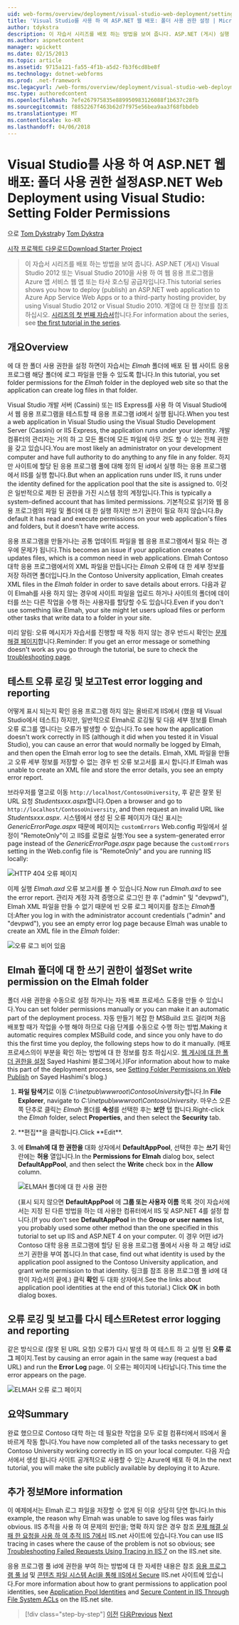```yaml
---
uid: web-forms/overview/deployment/visual-studio-web-deployment/setting-folder-permissions
title: 'Visual Studio를 사용 하 여 ASP.NET 웹 배포: 폴더 사용 권한 설정 | Microsoft Docs'
author: tdykstra
description: 이 자습서 시리즈를 배포 하는 방법을 보여 줍니다. ASP.NET (게시) 실행 하 여 웹 응용 프로그램을 Azure 앱 서비스 웹 앱 또는 타사 호스팅 공급자 중...
ms.author: aspnetcontent
manager: wpickett
ms.date: 02/15/2013
ms.topic: article
ms.assetid: 9715a121-fa55-4f1b-a5d2-fb3f6cd8be8f
ms.technology: dotnet-webforms
ms.prod: .net-framework
msc.legacyurl: /web-forms/overview/deployment/visual-studio-web-deployment/setting-folder-permissions
msc.type: authoredcontent
ms.openlocfilehash: 7efe267975835e889950983126088f1b637c28fb
ms.sourcegitcommit: f8852267f463b62d7f975e56bea9aa3f68fbbdeb
ms.translationtype: MT
ms.contentlocale: ko-KR
ms.lasthandoff: 04/06/2018
---
```

<a name="aspnet-web-deployment-using-visual-studio-setting-folder-permissions"></a><span data-ttu-id="93379-103">Visual Studio를 사용 하 여 ASP.NET 웹 배포: 폴더 사용 권한 설정</span><span class="sxs-lookup"><span data-stu-id="93379-103">ASP.NET Web Deployment using Visual Studio: Setting Folder Permissions</span></span>
====================
<span data-ttu-id="93379-104">으로 [Tom Dykstra](https://github.com/tdykstra)</span><span class="sxs-lookup"><span data-stu-id="93379-104">by [Tom Dykstra](https://github.com/tdykstra)</span></span>

[<span data-ttu-id="93379-105">시작 프로젝트 다운로드</span><span class="sxs-lookup"><span data-stu-id="93379-105">Download Starter Project</span></span>](http://go.microsoft.com/fwlink/p/?LinkId=282627)

> <span data-ttu-id="93379-106">이 자습서 시리즈를 배포 하는 방법을 보여 줍니다. ASP.NET (게시) Visual Studio 2012 또는 Visual Studio 2010을 사용 하 여 웹 응용 프로그램을 Azure 앱 서비스 웹 앱 또는 타사 호스팅 공급자입니다.</span><span class="sxs-lookup"><span data-stu-id="93379-106">This tutorial series shows you how to deploy (publish) an ASP.NET web application to Azure App Service Web Apps or to a third-party hosting provider, by using Visual Studio 2012 or Visual Studio 2010.</span></span> <span data-ttu-id="93379-107">계열에 대 한 정보를 참조 하십시오. [시리즈의 첫 번째 자습서](introduction.md)합니다.</span><span class="sxs-lookup"><span data-stu-id="93379-107">For information about the series, see [the first tutorial in the series](introduction.md).</span></span>


## <a name="overview"></a><span data-ttu-id="93379-108">개요</span><span class="sxs-lookup"><span data-stu-id="93379-108">Overview</span></span>

<span data-ttu-id="93379-109">에 대 한 폴더 사용 권한을 설정 하면이 자습서는 *Elmah* 폴더에 배포 된 웹 사이트 응용 프로그램 해당 폴더에 로그 파일을 만들 수 있도록 합니다.</span><span class="sxs-lookup"><span data-stu-id="93379-109">In this tutorial, you set folder permissions for the *Elmah* folder in the deployed web site so that the application can create log files in that folder.</span></span>

<span data-ttu-id="93379-110">Visual Studio 개발 서버 (Cassini) 또는 IIS Express를 사용 하 여 Visual Studio에서 웹 응용 프로그램을 테스트할 때 응용 프로그램 id에서 실행 됩니다.</span><span class="sxs-lookup"><span data-stu-id="93379-110">When you test a web application in Visual Studio using the Visual Studio Development Server (Cassini) or IIS Express, the application runs under your identity.</span></span> <span data-ttu-id="93379-111">개발 컴퓨터의 관리자는 거의 하 고 모든 폴더에 모든 파일에 아무 것도 할 수 있는 전체 권한을 갖고 있습니다.</span><span class="sxs-lookup"><span data-stu-id="93379-111">You are most likely an administrator on your development computer and have full authority to do anything to any file in any folder.</span></span> <span data-ttu-id="93379-112">하지만 사이트에 할당 된 응용 프로그램 풀에 대해 정의 된 id에서 실행 하는 응용 프로그램에서 IIS를 실행 합니다.</span><span class="sxs-lookup"><span data-stu-id="93379-112">But when an application runs under IIS, it runs under the identity defined for the application pool that the site is assigned to.</span></span> <span data-ttu-id="93379-113">이것은 일반적으로 제한 된 권한을 가진 시스템 정의 계정입니다.</span><span class="sxs-lookup"><span data-stu-id="93379-113">This is typically a system-defined account that has limited permissions.</span></span> <span data-ttu-id="93379-114">기본적으로 읽기와 웹 응용 프로그램의 파일 및 폴더에 대 한 실행 하지만 쓰기 권한이 필요 하지 않습니다.</span><span class="sxs-lookup"><span data-stu-id="93379-114">By default it has read and execute permissions on your web application's files and folders, but it doesn't have write access.</span></span>

<span data-ttu-id="93379-115">응용 프로그램을 만들거나는 공통 업데이트 파일을 웹 응용 프로그램에서 필요 하는 경우에 문제가 됩니다.</span><span class="sxs-lookup"><span data-stu-id="93379-115">This becomes an issue if your application creates or updates files, which is a common need in web applications.</span></span> <span data-ttu-id="93379-116">Elmah Contoso 대학 응용 프로그램에서의 XML 파일을 만듭니다는 *Elmah* 오류에 대 한 세부 정보를 저장 하려면 폴더입니다.</span><span class="sxs-lookup"><span data-stu-id="93379-116">In the Contoso University application, Elmah creates XML files in the *Elmah* folder in order to save details about errors.</span></span> <span data-ttu-id="93379-117">다음과 같이 Elmah를 사용 하지 않는 경우에 사이트 파일을 업로드 하거나 사이트의 폴더에 데이터를 쓰는 다른 작업을 수행 하는 사용자를 할당할 수도 있습니다.</span><span class="sxs-lookup"><span data-stu-id="93379-117">Even if you don't use something like Elmah, your site might let users upload files or perform other tasks that write data to a folder in your site.</span></span>

<span data-ttu-id="93379-118">미리 알림: 오류 메시지가 자습서를 진행할 때 작동 하지 않는 경우 반드시 확인는 [문제 해결 페이지](troubleshooting.md)합니다.</span><span class="sxs-lookup"><span data-stu-id="93379-118">Reminder: If you get an error message or something doesn't work as you go through the tutorial, be sure to check the [troubleshooting page](troubleshooting.md).</span></span>

## <a name="test-error-logging-and-reporting"></a><span data-ttu-id="93379-119">테스트 오류 로깅 및 보고</span><span class="sxs-lookup"><span data-stu-id="93379-119">Test error logging and reporting</span></span>

<span data-ttu-id="93379-120">어떻게 표시 되는지 확인 응용 프로그램 하지 않는 올바르게 IIS에서 (했을 때 Visual Studio에서 테스트) 하지만, 일반적으로 Elmah로 로깅될 및 다음 세부 정보를 Elmah 오류 로그를 엽니다는 오류가 발생할 수 있습니다.</span><span class="sxs-lookup"><span data-stu-id="93379-120">To see how the application doesn't work correctly in IIS (although it did when you tested it in Visual Studio), you can cause an error that would normally be logged by Elmah, and then open the Elmah error log to see the details.</span></span> <span data-ttu-id="93379-121">Elmah, XML 파일을 만들고 오류 세부 정보를 저장할 수 없는 경우 빈 오류 보고서를 표시 합니다.</span><span class="sxs-lookup"><span data-stu-id="93379-121">If Elmah was unable to create an XML file and store the error details, you see an empty error report.</span></span>

<span data-ttu-id="93379-122">브라우저를 열고로 이동 `http://localhost/ContosoUniversity`, 후 같은 잘못 된 URL 요청 *Studentsxxx.aspx*합니다.</span><span class="sxs-lookup"><span data-stu-id="93379-122">Open a browser and go to `http://localhost/ContosoUniversity`, and then request an invalid URL like *Studentsxxx.aspx*.</span></span> <span data-ttu-id="93379-123">시스템에서 생성 된 오류 페이지가 대신 표시는 *GenericErrorPage.aspx* 때문에 페이지는 `customErrors` Web.config 파일에서 설정이 "RemoteOnly"이 고 IIS를 로컬로 실행:</span><span class="sxs-lookup"><span data-stu-id="93379-123">You see a system-generated error page instead of the *GenericErrorPage.aspx* page because the `customErrors` setting in the Web.config file is "RemoteOnly" and you are running IIS locally:</span></span>

![HTTP 404 오류 페이지](setting-folder-permissions/_static/image1.png)

<span data-ttu-id="93379-125">이제 실행 *Elmah.axd* 오류 보고서를 볼 수 있습니다.</span><span class="sxs-lookup"><span data-stu-id="93379-125">Now run *Elmah.axd* to see the error report.</span></span> <span data-ttu-id="93379-126">관리자 계정 자격 증명으로 로그인 한 후 (&quot;admin&quot; 및 &quot;devpwd&quot;), Elmah XML 파일을 만들 수 없기 때문에 빈 오류 로그 페이지를 참조는 *Elmah*폴더:</span><span class="sxs-lookup"><span data-stu-id="93379-126">After you log in with the administrator account credentials (&quot;admin&quot; and &quot;devpwd&quot;), you see an empty error log page because Elmah was unable to create an XML file in the *Elmah* folder:</span></span>

![오류 로그 비어 있음](setting-folder-permissions/_static/image2.png)

## <a name="set-write-permission-on-the-elmah-folder"></a><span data-ttu-id="93379-128">Elmah 폴더에 대 한 쓰기 권한이 설정</span><span class="sxs-lookup"><span data-stu-id="93379-128">Set write permission on the Elmah folder</span></span>

<span data-ttu-id="93379-129">폴더 사용 권한을 수동으로 설정 하거나는 자동 배포 프로세스 도중을 만들 수 있습니다.</span><span class="sxs-lookup"><span data-stu-id="93379-129">You can set folder permissions manually or you can make it an automatic part of the deployment process.</span></span> <span data-ttu-id="93379-130">자동 만들기 복잡 한 MSBuild 코드 걸리며 처음 배포할 때가 작업을 수행 해야 하므로 다음 단계를 수동으로 수행 하는 방법.</span><span class="sxs-lookup"><span data-stu-id="93379-130">Making it automatic requires complex MSBuild code, and since you only have to do this the first time you deploy, the following steps how to do it manually.</span></span> <span data-ttu-id="93379-131">(배포 프로세스의이 부분을 확인 하는 방법에 대 한 정보를 참조 하십시오. [웹 게시에 대 한 폴더 권한을 설정](http://sedodream.com/2011/11/08/SettingFolderPermissionsOnWebPublish.aspx) Sayed Hashimi 블로그에서.)</span><span class="sxs-lookup"><span data-stu-id="93379-131">(For information about how to make this part of the deployment process, see [Setting Folder Permissions on Web Publish](http://sedodream.com/2011/11/08/SettingFolderPermissionsOnWebPublish.aspx) on Sayed Hashimi's blog.)</span></span>

1. <span data-ttu-id="93379-132">**파일 탐색기**로 이동 *C:\inetpub\wwwroot\ContosoUniversity*합니다.</span><span class="sxs-lookup"><span data-stu-id="93379-132">In **File Explorer**, navigate to *C:\inetpub\wwwroot\ContosoUniversity*.</span></span> <span data-ttu-id="93379-133">마우스 오른쪽 단추로 클릭는 *Elmah* 폴더를 **속성**를 선택한 후는 **보안** 탭 합니다.</span><span class="sxs-lookup"><span data-stu-id="93379-133">Right-click the *Elmah* folder, select **Properties**, and then select the **Security** tab.</span></span>
2. <span data-ttu-id="93379-134">
              **편집**을 클릭합니다.</span><span class="sxs-lookup"><span data-stu-id="93379-134">Click **Edit**.</span></span>
3. <span data-ttu-id="93379-135">에 **Elmah에 대 한 권한을** 대화 상자에서 **DefaultAppPool**, 선택한 후는 **쓰기** 확인란에는 **허용** 열입니다.</span><span class="sxs-lookup"><span data-stu-id="93379-135">In the **Permissions for Elmah** dialog box, select **DefaultAppPool**, and then select the **Write** check box in the **Allow** column.</span></span>

    ![ELMAH 폴더에 대 한 사용 권한](setting-folder-permissions/_static/image3.png)

    <span data-ttu-id="93379-137">(표시 되지 않으면 **DefaultAppPool** 에 **그룹 또는 사용자 이름** 목록 것이 자습서에서는 지정 된 다른 방법을 하는 데 사용한 컴퓨터에서 IIS 및 ASP.NET 4를 설정 합니다.</span><span class="sxs-lookup"><span data-stu-id="93379-137">(If you don't see **DefaultAppPool** in the **Group or user names** list, you probably used some other method than the one specified in this tutorial to set up IIS and ASP.NET 4 on your computer.</span></span> <span data-ttu-id="93379-138">이 경우 어떤 id가 Contoso 대학 응용 프로그램에 할당 된 응용 프로그램 풀에서 사용 하 고 해당 id로 쓰기 권한을 부여 봅니다.</span><span class="sxs-lookup"><span data-stu-id="93379-138">In that case, find out what identity is used by the application pool assigned to the Contoso University application, and grant write permission to that identity.</span></span> <span data-ttu-id="93379-139">링크를 참조 응용 프로그램 풀 id에 대 한이 자습서의 끝에.) 클릭 **확인** 두 대화 상자에서.</span><span class="sxs-lookup"><span data-stu-id="93379-139">See the links about application pool identities at the end of this tutorial.) Click **OK** in both dialog boxes.</span></span>

## <a name="retest-error-logging-and-reporting"></a><span data-ttu-id="93379-140">오류 로깅 및 보고를 다시 테스트</span><span class="sxs-lookup"><span data-stu-id="93379-140">Retest error logging and reporting</span></span>

<span data-ttu-id="93379-141">같은 방식으로 (잘못 된 URL 요청) 오류가 다시 발생 하 여 테스트 하 고 실행 된 **오류 로그** 페이지.</span><span class="sxs-lookup"><span data-stu-id="93379-141">Test by causing an error again in the same way (request a bad URL) and run the **Error Log** page.</span></span> <span data-ttu-id="93379-142">이 오류는 페이지에 나타납니다.</span><span class="sxs-lookup"><span data-stu-id="93379-142">This time the error appears on the page.</span></span>

![ELMAH 오류 로그 페이지](setting-folder-permissions/_static/image4.png)

## <a name="summary"></a><span data-ttu-id="93379-144">요약</span><span class="sxs-lookup"><span data-stu-id="93379-144">Summary</span></span>

<span data-ttu-id="93379-145">완료 했으므로 Contoso 대학 하는 데 필요한 작업을 모두 로컬 컴퓨터에서 IIS에서 올바르게 작동 합니다.</span><span class="sxs-lookup"><span data-stu-id="93379-145">You have now completed all of the tasks necessary to get Contoso University working correctly in IIS on your local computer.</span></span> <span data-ttu-id="93379-146">다음 자습서에서 생성 됩니다 사이트 공개적으로 사용할 수 있는 Azure에 배포 하 여.</span><span class="sxs-lookup"><span data-stu-id="93379-146">In the next tutorial, you will make the site publicly available by deploying it to Azure.</span></span>

## <a name="more-information"></a><span data-ttu-id="93379-147">추가 정보</span><span class="sxs-lookup"><span data-stu-id="93379-147">More information</span></span>

<span data-ttu-id="93379-148">이 예제에서는 Elmah 로그 파일을 저장할 수 없게 된 이유 상당히 당연 합니다.</span><span class="sxs-lookup"><span data-stu-id="93379-148">In this example, the reason why Elmah was unable to save log files was fairly obvious.</span></span> <span data-ttu-id="93379-149">IIS 추적을 사용 하 여 문제의 원인을; 명확 하지 않은 경우 참조 [문제 해결 실패 한 요청을 사용 하 여 추적 IIS 7에서](https://www.iis.net/learn/troubleshoot/using-failed-request-tracing/troubleshooting-failed-requests-using-tracing-in-iis) IIS.net 사이트에 있습니다.</span><span class="sxs-lookup"><span data-stu-id="93379-149">You can use IIS tracing in cases where the cause of the problem is not so obvious; see [Troubleshooting Failed Requests Using Tracing in IIS 7](https://www.iis.net/learn/troubleshoot/using-failed-request-tracing/troubleshooting-failed-requests-using-tracing-in-iis) on the IIS.net site.</span></span>

<span data-ttu-id="93379-150">응용 프로그램 풀 id에 권한을 부여 하는 방법에 대 한 자세한 내용은 참조 [응용 프로그램 풀 Id](https://www.iis.net/learn/manage/configuring-security/application-pool-identities) 및 [콘텐츠 파일 시스템 Acl을 통해 IIS에서 Secure](https://www.iis.net/learn/get-started/planning-for-security/secure-content-in-iis-through-file-system-acls) IIS.net 사이트에 있습니다.</span><span class="sxs-lookup"><span data-stu-id="93379-150">For more information about how to grant permissions to application pool identities, see [Application Pool Identities](https://www.iis.net/learn/manage/configuring-security/application-pool-identities) and [Secure Content in IIS Through File System ACLs](https://www.iis.net/learn/get-started/planning-for-security/secure-content-in-iis-through-file-system-acls) on the IIS.net site.</span></span>

> [!div class="step-by-step"]
> <span data-ttu-id="93379-151">[이전](deploying-to-iis.md)
> [다음](deploying-to-production.md)</span><span class="sxs-lookup"><span data-stu-id="93379-151">[Previous](deploying-to-iis.md)
[Next](deploying-to-production.md)</span></span>
